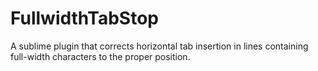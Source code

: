 # FullwidthTabStop
A sublime plugin that corrects horizontal tab insertion in lines containing full-width characters to the proper position.
